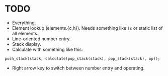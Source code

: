 # TODO

- Everything.
- Element lookup (elements.{c,h}). Needs something like `ls` or static list of
  all elements.
- Line-oriented number entry.
- Stack display.
- Calculate with something like this:
```
push_stack(stack, calculate(pop_stack(stack), pop_stack(stack), op));
```
- Right arrow key to switch between number entry and operating.


